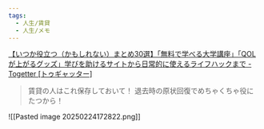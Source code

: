 ```yaml
---
tags:
  - 人生/賃貸
  - 人生/メモ
---
```

[【いつか役立つ（かもしれない）まとめ30選】「無料で学べる大学講座」「QOLが上がるグッズ」学びを助けるサイトから日常的に使えるライフハックまで - Togetter [トゥギャッター]](https://togetter.com/li/2494637)

>賃貸の人はこれ保存しておいて！ 退去時の原状回復でめちゃくちゃ役にたつから！

![[Pasted image 20250224172822.png]]